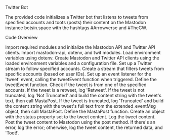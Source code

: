 Twitter Bot

The provided code initializes a Twitter bot that listens to tweets from specified accounts and toots (posts) their content on the Mastodon instance botsin.space with the hashtags #Arrowverse and #TheCW.

Code Overview

Import required modules and initialize the Mastodon API and Twitter API clients.
Import mastodon-api, dotenv, and twit modules.
Load environment variables using dotenv.
Create Mastodon and Twitter API clients using the loaded environment variables and a configuration file.
Set up a Twitter stream to follow specified accounts.
Create a stream that filters tweets from specific accounts (based on user IDs).
Set up an event listener for the 'tweet' event, calling the tweetEvent function when triggered.
Define the tweetEvent function.
Check if the tweet is from one of the specified accounts.
If the tweet is a retweet, log 'Retweet'.
If the tweet is not truncated, log 'Not Truncated' and build the content string with the tweet's text, then call MastaPost.
If the tweet is truncated, log 'Truncated' and build the content string with the tweet's full text from the extended_eventMsg object, then call MastaPost.
Define the MastaPost function.
Create an object with the status property set to the tweet content.
Log the tweet content.
Post the tweet content to Mastodon using the post method.
If there's an error, log the error; otherwise, log the tweet content, the returned data, and 'Toot!'.
